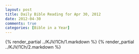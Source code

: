 ```yaml
---
layout: post
title: Daily Bible Reading for Apr 30, 2012
date: 2012-04-30
comments: true
categories: [Bible in a Year]
---
```

{% render_partial ../KJV/1Ch/1.markdown %}
{% render_partial ../KJV/1Ch/2.markdown %}
